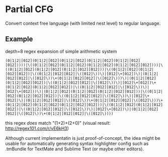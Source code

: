 # Partial CFG
Convert context free language (with limited nest level)
to regular language.

## Example


depth=8 regex expansion of simple arithmetic system
```
(0|1|2|[012](0|1|2|[012](0|1|2|[012](0|1|2|[012](0|1|2|[012][012]))))|\((0|1|2|[012](0|1|2|[012](0|1|2|[012](0|1|2|[012][012])))|\((0|1|2|[012](0|1|2|[012](0|1|2|[012][012]))|\((0|1|2|[012](0|1|2|[012][012])|\((0|1|2|[012][012]|\([012]\))\)|[012]\+[012])\)|(0|1|2|[012][012]|\([012]\))\+(0|1|2|[012][012]|\([012]\)))\)|(0|1|2|[012](0|1|2|[012][012])|\((0|1|2|[012][012]|\([012]\))\)|[012]\+[012])\+(0|1|2|[012](0|1|2|[012][012])|\((0|1|2|[012][012]|\([012]\))\)|[012]\+[012]))\)|(0|1|2|[012](0|1|2|[012](0|1|2|[012][012]))|\((0|1|2|[012](0|1|2|[012][012])|\((0|1|2|[012][012]|\([012]\))\)|[012]\+[012])\)|(0|1|2|[012][012]|\([012]\))\+(0|1|2|[012][012]|\([012]\)))\+(0|1|2|[012](0|1|2|[012](0|1|2|[012][012]))|\((0|1|2|[012](0|1|2|[012][012])|\((0|1|2|[012][012]|\([012]\))\)|[012]\+[012])\)|(0|1|2|[012][012]|\([012]\))\+(0|1|2|[012][012]|\([012]\))))
```

this regex *does* match "(1+2)+(2+0)" (visual result: http://regex101.com/r/vE6kH3)


Although current implementatin is just proof-of-concept, the idea might be usable
for automatically generating syntax highlighter config such as .tmBundle
for TextMate and Sublime Text (or maybe other editors).
